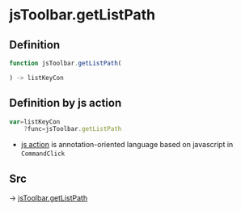 # jsToolbar.getListPath

## Definition

```js.js
function jsToolbar.getListPath(

) -> listKeyCon
```


## Definition by js action

```js.js
var=listKeyCon
	?func=jsToolbar.getListPath

```

- [js action](#) is annotation-oriented language based on javascript in `CommandClick`



## Src

-> [jsToolbar.getListPath](https://github.com/puutaro/CommandClick/blob/master/app/src/main/java/com/puutaro/commandclick/fragment_lib/terminal_fragment/js_interface/toolbar/JsToolbar.kt#L32)


